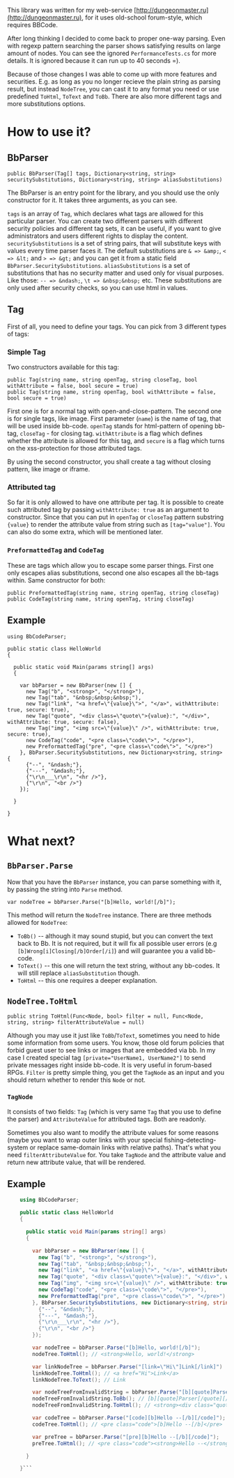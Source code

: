 This library was written for my web-service [http://dungeonmaster.ru](http://dungeonmaster.ru), for it uses old-school forum-style, which requires BBCode.

After long thinking I decided to come back to proper one-way parsing. Even with regexp pattern searching the parser shows satisfying results on large amount of nodes. You can see the ignored `PerformanceTests.cs` for more details. It is ignored because it can run up to 40 seconds =).

Because of those changes I was able to come up with more features and securities. E.g. as long as you no longer recieve the plain string as parsing result, but instead `NodeTree`, you can cast it to any format you need or use predefined `ToHtml`, `ToText` and `ToBb`. There are also more different tags and more substitutions options.

# How to use it?

## BbParser

    public BbParser(Tag[] tags, Dictionary<string, string> securitySubstitutions, Dictionary<string, string> aliasSubstitutions)

The BbParser is an entry point for the library, and you should use the only constructor for it. It takes three arguments, as you can see.

`tags` is an array of `Tag`, which declares what tags are allowed for this particular parser. You can create two different parsers with different security policies and different tag sets, it can be useful, if you want to give administrators and users different rights to display the content.
`securitySubstitutions` is a set of string pairs, that will substitute keys with values every time parser faces it. The default substitutions are `& => &amp;`, `< => &lt;` and `> => &gt;` and you can get it from a static field `BbParser.SecuritySubstitutions`.
`aliasSubstitutions` is a set of substitutions that has no security matter and used only for visual purposes. Like those: `-- => &ndash;`, `\t => &nbsp;&nbsp;` etc. These substitutions are only used after security checks, so you can use html in values.

## Tag

First of all, you need to define your tags. You can pick from 3 different types of tags:

### Simple Tag

Two constructors available for this tag:

    public Tag(string name, string openTag, string closeTag, bool withAttribute = false, bool secure = true)
    public Tag(string name, string openTag, bool withAttribute = false, bool secure = true)

First one is for a normal tag with open-and-close-pattern. The second one is for single tags, like image. First parameter (`name`) is the name of tag, that will be used inside bb-code. `openTag` stands for html-pattern of opening bb-tag, `closeTag` - for closing tag. `withAttribute` is a flag which defines whether the attribute is allowed for this tag, and `secure` is a flag which turns on the xss-protection for those attributed tags.

By using the second constructor, you shall create a tag without closing pattern, like image or iframe.

### Attributed tag

So far it is only allowed to have one attribute per tag. It is possible to create such attributed tag by passing `withAttribute: true` as an argument to constructor. Since that you can put in `openTag` or `closeTag` pattern substring `{value}` to render the attribute value from string such as `[tag="value"]`. You can also do some extra, which will be mentioned later.

### `PreformattedTag` and `CodeTag`

These are tags which allow you to escape some parser things. First one only escapes alias substitutions, second one also escapes all the bb-tags within. Same constructor for both:

    public PreformattedTag(string name, string openTag, string closeTag)
    public CodeTag(string name, string openTag, string closeTag)

## Example

    using BbCodeParser;

    public static class HelloWorld
    {

      public static void Main(params string[] args)
      {

        var bbParser = new BbParser(new [] {
          new Tag("b", "<strong>", "</strong>"),
          new Tag("tab", "&nbsp;&nbsp;&nbsp;"),
          new Tag("link", "<a href=\"{value}\">", "</a>", withAttribute: true, secure: true),
          new Tag("quote", "<div class=\"quote\">{value}:", "</div>", withAttribute: true, secure: false),
          new Tag("img", "<img src=\"{value}\" />", withAttribute: true, secure: true),
          new CodeTag("code", "<pre class=\"code\">", "</pre>"),
          new PreformattedTag("pre", "<pre class=\"code\">", "</pre>")
        }, BbParser.SecuritySubstitutions, new Dictionary<string, string> {
          {"--", "&ndash;"},
          {"---", "&mdash;"},
          {"\r\n___\r\n", "<hr />"},
          {"\r\n", "<br />"}
        });

      }

    }

# What next?

## `BbParser.Parse`

Now that you have the `BbParser` instance, you can parse something with it, by passing the string into `Parse` method.

    var nodeTree = bbParser.Parse("[b]Hello, world![/b]");

This method will return the `NodeTree` instance. There are three methods allowed for `NodeTree`:

 - `ToBb()` -- although it may sound stupid, but you can convert the text back to Bb. It is not required, but it will fix all possible user errors (e.g `[b]Wrong[i]Closing[/b]Order[/i]`) and will guarantee you a valid bb-code.
 - `ToText()` -- this one will return the text string, without any bb-codes. It will still replace `aliasSubstitution` though.
 - `ToHtml` -- this one requires a deeper explanation.

 ## `NodeTree.ToHtml`

    public string ToHtml(Func<Node, bool> filter = null, Func<Node, string, string> filterAttributeValue = null)

Although you may use it just like `ToBb`/`ToText`, sometimes you need to hide some information from some users. You know, those old forum policies that forbid guest user to see links or images that are embedded via bb. In my case I created special tag `[private="UserName1, UserName2"]` to send private messages right inside bb-code. It is very useful in forum-based RPGs.
`Filter` is pretty simple thing, you get the `TagNode` as an input and you should return whether to render this `Node` or not.

### `TagNode`

It consists of two fields: `Tag` (which is very same `Tag` that you use to define the parser) and `AttributeValue` for attributed tags. Both are readonly.

Sometimes you also want to modify the attribute values for some reasons (maybe you want to wrap outer links with your special fishing-detecting-system or replace same-domain links with relative paths). That's what you need `filterAttributeValue` for. You take `TagNode` and the attribute value and return new attribute value, that will be rendered.

## Example
```csharp
    using BbCodeParser;

    public static class HelloWorld
    {

      public static void Main(params string[] args)
      {

        var bbParser = new BbParser(new [] {
          new Tag("b", "<strong>", "</strong>"),
          new Tag("tab", "&nbsp;&nbsp;&nbsp;"),
          new Tag("link", "<a href=\"{value}\">", "</a>", withAttribute: true, secure: true),
          new Tag("quote", "<div class=\"quote\">{value}:", "</div>", withAttribute: true, secure: false),
          new Tag("img", "<img src=\"{value}\" />", withAttribute: true, secure: true),
          new CodeTag("code", "<pre class=\"code\">", "</pre>"),
          new PreformattedTag("pre", "<pre class=\"code\">", "</pre>")
        }, BbParser.SecuritySubstitutions, new Dictionary<string, string> {
          {"--", "&ndash;"},
          {"---", "&mdash;"},
          {"\r\n___\r\n", "<hr />"},
          {"\r\n", "<br />"}
        });

        var nodeTree = bbParser.Parse("[b]Hello, world![/b]");
        nodeTree.ToHtml(); // <strong>Hello, world!</strong>

        var linkNodeTree = bbParser.Parse("[link=\"Hi\"]Link[/link]")
        linkNodeTree.ToHtml(); // <a href="Hi">Link</a>
        linkNodeTree.ToText(); // Link

        var nodeTreeFromInvalidString = bbParser.Parse("[b][quote]Parser[/b]Can fix[/b]Things");
        nodeTreeFromInvalidString.ToBb(); // [b][quote]Parser[/quote][/b]Can fixThings
        nodeTreeFromInvalidString.ToHtml(); // <strong><div class="quote">Parser</div></strong>Can fixThings

        var codeTree = bbParser.Parse("[code][b]Hello --[/b][/code]");
        codeTree.ToHtml(); // <pre class="code">[b]Hello --[/b]</pre>

        var preTree = bbParser.Parse("[pre][b]Hello --[/b][/code]");
        preTree.ToHtml(); // <pre class="code"><strong>Hello --</strong></pre>

      }

    }```
